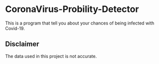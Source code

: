 # CoronaVirus-Probility-Detector

This is a program that tell you about your chances of being infected with Covid-19. 

## Disclaimer 

The data used in this project is not accurate.
